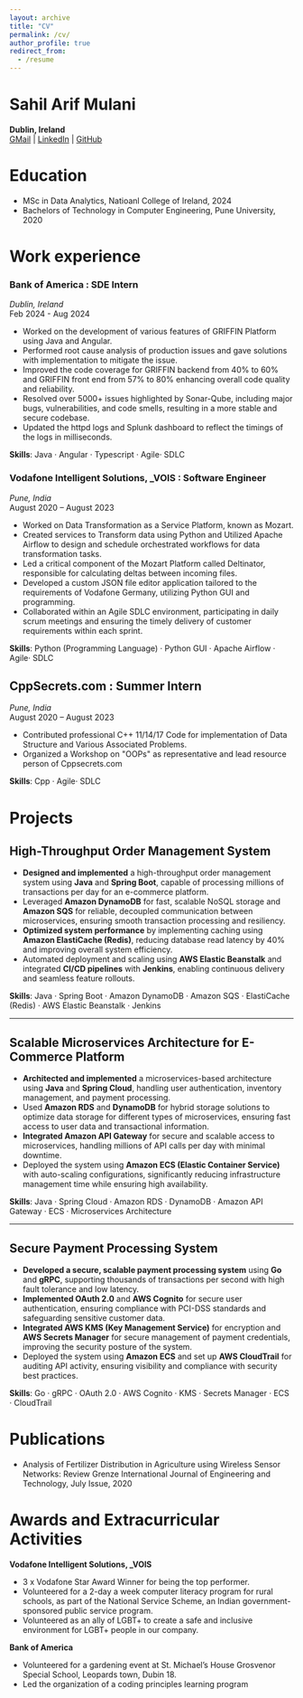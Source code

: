 ```yaml
---
layout: archive
title: "CV"
permalink: /cv/
author_profile: true
redirect_from:
  - /resume
---
```



Sahil Arif Mulani
=======
**Dublin, Ireland**   
[GMail](mailto:smulani239@gmail.com) | [LinkedIn](https://www.linkedin.com/in/smulani) | [GitHub](http://github.com/SahillMulani) 

Education
======
* MSc in Data Analytics, Natioanl College of Ireland, 2024
* Bachelors of Technology in Computer Engineering, Pune University, 2020

Work experience
======

### Bank of America : SDE Intern 
  *Dublin, Ireland*  
  Feb 2024 - Aug 2024  
- Worked on the development of various features of GRIFFIN Platform using Java and Angular.  
- Performed root cause analysis of production issues and gave solutions with implementation to mitigate the issue. 
- Improved the code coverage for GRIFFIN backend from 40% to 60% and GRIFFIN front end from 57% to 80% 
enhancing overall code quality and reliability. 
- Resolved over 5000+ issues highlighted by Sonar-Qube, including major bugs, vulnerabilities, and code smells, 
resulting in a more stable and secure codebase. 
- Updated the httpd logs and Splunk dashboard to reflect the timings of the logs in milliseconds. 

**Skills**: Java · Angular · Typescript · Agile· SDLC 

### Vodafone Intelligent Solutions, _VOIS : Software Engineer
  *Pune, India*  
  August 2020 – August 2023  
- Worked on Data Transformation as a Service Platform, known as Mozart. 
- Created services to Transform data using Python and Utilized Apache Airflow to design and schedule orchestrated workflows for data transformation tasks. 
- Led a critical component of the Mozart Platform called Deltinator, responsible for calculating deltas between incoming files. 
- Developed a custom JSON file editor application tailored to the requirements of Vodafone Germany, utilizing Python GUI and programming. 
- Collaborated within an Agile SDLC environment, participating in daily scrum meetings and ensuring the timely delivery of customer requirements within each sprint. 

**Skills**: Python (Programming Language) · Python GUI · Apache Airflow · Agile· SDLC 

## CppSecrets.com : Summer Intern  
  *Pune, India*  
  August 2020 – August 2023  
- Contributed professional C++ 11/14/17 Code for implementation of Data Structure and Various Associated Problems.
- Organized a Workshop on "OOPs" as representative and lead resource person of Cppsecrets.com

**Skills**: Cpp · Agile· SDLC
  
Projects
======
## High-Throughput Order Management System
- **Designed and implemented** a high-throughput order management system using **Java** and **Spring Boot**, capable of processing millions of transactions per day for an e-commerce platform.
- Leveraged **Amazon DynamoDB** for fast, scalable NoSQL storage and **Amazon SQS** for reliable, decoupled communication between microservices, ensuring smooth transaction processing and resiliency.
- **Optimized system performance** by implementing caching using **Amazon ElastiCache (Redis)**, reducing database read latency by 40% and improving overall system efficiency.
- Automated deployment and scaling using **AWS Elastic Beanstalk** and integrated **CI/CD pipelines** with **Jenkins**, enabling continuous delivery and seamless feature rollouts.

**Skills**: Java · Spring Boot · Amazon DynamoDB · Amazon SQS · ElastiCache (Redis) · AWS Elastic Beanstalk · Jenkins

---
## Scalable Microservices Architecture for E-Commerce Platform
- **Architected and implemented** a microservices-based architecture using **Java** and **Spring Cloud**, handling user authentication, inventory management, and payment processing.
- Used **Amazon RDS** and **DynamoDB** for hybrid storage solutions to optimize data storage for different types of microservices, ensuring fast access to user data and transactional information.
- **Integrated Amazon API Gateway** for secure and scalable access to microservices, handling millions of API calls per day with minimal downtime.
- Deployed the system using **Amazon ECS (Elastic Container Service)** with auto-scaling configurations, significantly reducing infrastructure management time while ensuring high availability.

**Skills**: Java · Spring Cloud · Amazon RDS · DynamoDB · Amazon API Gateway · ECS · Microservices Architecture

---
## Secure Payment Processing System
- **Developed a secure, scalable payment processing system** using **Go** and **gRPC**, supporting thousands of transactions per second with high fault tolerance and low latency.
- **Implemented OAuth 2.0** and **AWS Cognito** for secure user authentication, ensuring compliance with PCI-DSS standards and safeguarding sensitive customer data.
- **Integrated AWS KMS (Key Management Service)** for encryption and **AWS Secrets Manager** for secure management of payment credentials, improving the security posture of the system.
- Deployed the system using **Amazon ECS** and set up **AWS CloudTrail** for auditing API activity, ensuring visibility and compliance with security best practices.

**Skills**: Go · gRPC · OAuth 2.0 · AWS Cognito · KMS · Secrets Manager · ECS · CloudTrail


Publications
======
- Analysis of Fertilizer Distribution in Agriculture using Wireless Sensor Networks: Review 
Grenze International Journal of Engineering and Technology, July Issue, 2020 

Awards and Extracurricular Activities  
========== 
**Vodafone Intelligent Solutions, _VOIS**
- 3 x Vodafone Star Award Winner for being the top performer. 
- Volunteered for a 2-day a week computer literacy program for rural schools, as part of the 
National Service Scheme, an Indian government-sponsored public service program. 
- Volunteered as an ally of LGBT+ to create a safe and inclusive environment for LGBT+ people in 
our company. 

**Bank of America**
- Volunteered for a gardening event at St. Michael’s House Grosvenor Special School, Leopards 
town, Dubin 18. 
- Led the organization of a coding principles learning program 
